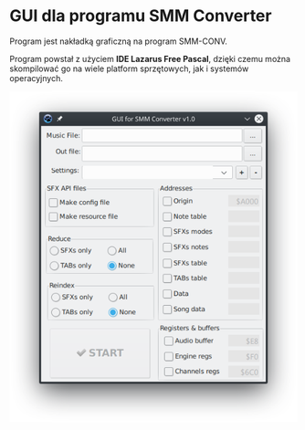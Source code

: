 # GUI dla programu SMM Converter

Program jest nakładką graficzną na program SMM-CONV.

Program powstał z użyciem **IDE Lazarus Free Pascal**, dzięki czemu można skompilować go na wiele platform sprzętowych, jak i systemów operacyjnych.

![GUI SMM Converter dla Linuxa](imgs/gui-smmconv-linux-16404659017111.png)
